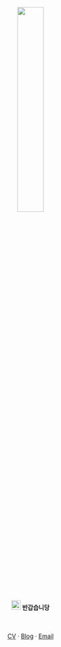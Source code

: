 <div align="center">
<img src = "https://user-images.githubusercontent.com/6462456/155731672-55c01143-0a73-4b2e-a1f1-d900f45dfe0e.gif" width="35%" />

<h4>
<img src = "https://raw.githubusercontent.com/MartinHeinz/MartinHeinz/master/wave.gif" height="22px" />
<strong>
반갑습니당
</strong>
</h4>

<br/>

[CV](https://read.cv/poodlepoodle) · [Blog](https://poodlepoodle.blog) · [Email](mailto:chammal97@naver.com)

</div>

